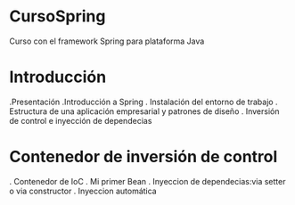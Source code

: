 # CursoSpring
Curso con el framework Spring para plataforma Java

# Introducción
  .Presentación
  .Introducción a Spring
  . Instalación del entorno de trabajo
  . Estructura de una aplicación empresarial y patrones de diseño
  . Inversión de control e inyección de dependecias
  
# Contenedor de inversión de control
  . Contenedor de IoC
  . Mi primer Bean
  . Inyeccion de dependecias:via setter o via constructor
  . Inyeccion automática
